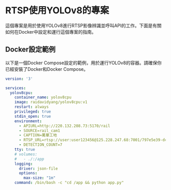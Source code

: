 # RTSP使用YOLOv8的專案

這個專案是用於使用YOLOv8進行RTSP影像辨識並呼叫API的工作。下面是有關如何在Docker中設定和運行這個專案的指南。

## Docker設定範例

以下是一個Docker Compose設定的範例，用於運行YOLOv8的容器。請確保你已經安裝了Docker和Docker Compose。

```yaml
version: '3'

services:
  yolov8cpu:
    container_name: yolov8cpu
    image: raidavidyang/yolov8cpu:v1
    restart: always
    privileged: true
    stdin_open: true
    environment:
      - APIURL=http://220.132.208.73:5170/rail
      - SOURCE=rail_cam1
      - CAPTION=萬華工地
      - RTSP_URL=rtsp://user:user123456@125.228.247.68:7001/797e5e39-dcf7-7613-2279-8a16f39e7ff8?ch01.264?dev=1
      - DETECTION_COUNT=7
    tty: true
    # volumes:
    #   - ./:/app
    logging:
      driver: json-file
      options:
        max-size: "1m"
    command: /bin/bash -c "cd /app && python app.py"
